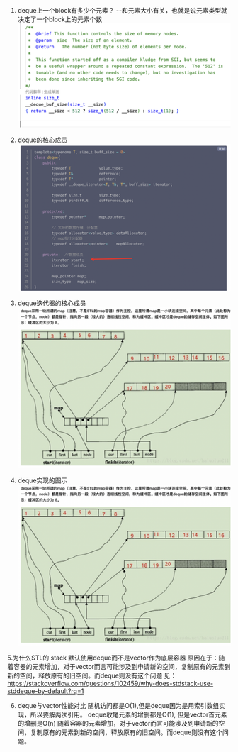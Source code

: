
1. deque上一个block有多少个元素？ --和元素大小有关，也就是说元素类型就决定了一个block上的元素个数
![Alt text](image.png)

2. deque的核心成员
![Alt text](image-1.png)

3. deque迭代器的核心成员
![Alt text](image-2.png)

4. deque实现的图示
![Alt text](image-2.png)

5.为什么STL的 stack 默认使用deque而不是vector作为底层容器
原因在于：随着容器的元素增加，对于vector而言可能涉及到申请新的空间，复制原有的元素到新的空间，释放原有的旧空间。而deque则没有这个问题
见： https://stackoverflow.com/questions/102459/why-does-stdstack-use-stddeque-by-default?rq=1

6. deque与vector性能对比
随机访问都是O(1),但是deque因为是用索引数组实现，所以要解两次引用。
deque收尾元素的增删都是O(1), 但是vector首元素的增删是O(n)
随着容器的元素增加，对于vector而言可能涉及到申请新的空间，复制原有的元素到新的空间，释放原有的旧空间。而deque则没有这个问题。

